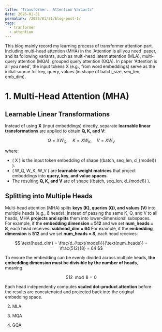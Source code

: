 ```yaml
---
title: 'Transformer:  Attention Variants'
date: 2025-01-31
permalink: /2025/01/31/blog-post-1/
tags:
  - tranformer
  - attention
---
```


This blog mainly record my learning process of transformer attention part. Including multi-head attention (MHA) in the 'Attention is all you need' paper, and its following variants, 
such as multi-head latent attention (MLA), multi-query attention (MQA), grouped query attention (GQA). In paper 'Attention is all you need', the input tokens X (e.g., from word embeddings) serve as the initial source for key, query, values (in shape of batch_size, seq_len, emb_dim). 

# 1. Multi-Head Attention (MHA)
## Learnable Linear Transformations

Instead of using **X** (input embeddings) directly, separate **learnable linear transformations** are applied to obtain **Q, K, and V**:

$$
Q = X W_Q, \quad K = X W_K, \quad V = X W_V
$$

where:
- \( X \) is the input token embedding of shape \((batch, seq\_len, d_{model}) \).
- \( W_Q, W_K, W_V \) are **learnable weight matrices** that project embeddings into **query, key, and value spaces**.
- The resulting **Q, K, and V** are of shape \((batch, seq\_len, d_{model}) \).

  
## Splitting into Multiple Heads
Multi-head attention (MHA) splits **keys (K), queries (Q), and values (V)** into multiple heads (e.g., 8 heads). Instead of passing the same K, Q, and V to all heads, MHA **projects and splits** them into lower-dimensional subspaces. For example, if the **embedding dimension = 512** and we set **num_heads = 8**, each head receives: **subhead_dim = 64**
For example, if the **embedding dimension** is **512** and we set **num_heads = 8**, each head receives:

$$
\text{head_dim} = \frac{d_{\text{model}}}{\text{num_heads}} = \frac{512}{8} = 64
$$

To ensure the embedding can be evenly divided across multiple heads, **the embedding dimension must be divisible by the number of heads**, meaning:

$$
512 \mod 8 = 0
$$

Each head independently computes **scaled dot-product attention** before the results are concatenated and projected back into the original embedding space.


2. MLA

3. MQA

4. GQA


